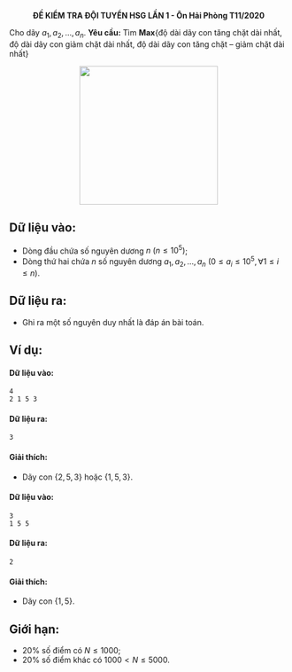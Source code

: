 **<center>ĐỀ KIỂM TRA ĐỘI TUYỂN HSG LẦN 1 - Ôn Hải Phòng T11/2020</center>**

Cho dãy $a_1,a_2,…,a_n$.
**Yêu cầu:** Tìm **Max**{độ dài dãy con tăng chặt dài nhất, độ dài dãy con giảm chặt dài nhất, độ dài dãy con tăng chặt – giảm chặt dài nhất}
<center><img src="/images/problems/1342/SEQ.png" width="250px" /></center>

## Dữ liệu vào:
- Dòng đầu chứa số nguyên dương $n\ (n≤10^5)$;
- Dòng thứ hai chứa $n$ số nguyên dương $a_1,a_2,…,a_n\ (0≤a_i≤10^5, ∀1≤i≤n)$.

## Dữ liệu ra:
- Ghi ra một số nguyên duy nhất là đáp án bài toán.

## Ví dụ:
#### Dữ liệu vào:
```
4
2 1 5 3
```

#### Dữ liệu ra:
```
3
```

#### Giải thích:
- Dãy con $\{2,5,3\}$ hoặc $\{1,5,3\}$.

#### Dữ liệu vào:
```
3
1 5 5
```

#### Dữ liệu ra:
```
2
```

#### Giải thích:
- Dãy con $\{1,5\}$.

## Giới hạn:
- $20\%$ số điểm có $N≤1000$;
- $20\%$ số điểm khác có $1000<N≤5000$.